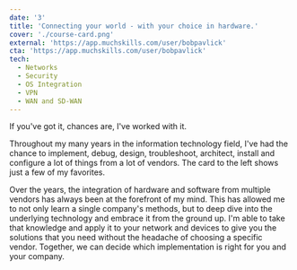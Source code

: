 ```yaml
---
date: '3'
title: 'Connecting your world - with your choice in hardware.'
cover: './course-card.png'
external: 'https://app.muchskills.com/user/bobpavlick'
cta: 'https://app.muchskills.com/user/bobpavlick'
tech:
  - Networks
  - Security
  - OS Integration
  - VPN
  - WAN and SD-WAN
---
```


If you've got it, chances are, I've worked with it.

Throughout my many years in the information technology field, I've had the chance to implement, debug, design, troubleshoot, architect, install and configure a lot of things from a lot of vendors. The card to the left shows just a few of my favorites.

Over the years, the integration of hardware and software from multiple vendors has always been at the forefront of my mind. This has allowed me to not only learn a single company's methods, but to deep dive into the underlying technology and embrace it from the ground up. I'm able to take that knowledge and apply it to your network and devices to give you the solutions that you need without the headache of choosing a specific vendor. Together, we can decide which implementation is right for you and your company.
